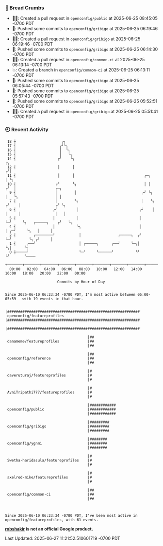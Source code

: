 ### 🍞 Bread Crumbs

 * ✍🏼: Created a pull request in `openconfig/public` at 2025-06-25 08:45:05 -0700 PDT
 * 🚢: Pushed some commits to `openconfig/gribigo` at 2025-06-25 06:19:46 -0700 PDT
 * ✍🏼: Created a pull request in `openconfig/gribigo` at 2025-06-25 06:19:46 -0700 PDT
 * 🚢: Pushed some commits to `openconfig/gribigo` at 2025-06-25 06:14:30 -0700 PDT
 * ✍🏼: Created a pull request in `openconfig/common-ci` at 2025-06-25 06:13:14 -0700 PDT
 * 💥: Created a branch in `openconfig/common-ci` at 2025-06-25 06:13:11 -0700 PDT
 * 🚢: Pushed some commits to `openconfig/gribigo` at 2025-06-25 06:05:44 -0700 PDT
 * 🚢: Pushed some commits to `openconfig/gribigo` at 2025-06-25 05:57:43 -0700 PDT
 * 🚢: Pushed some commits to `openconfig/gribigo` at 2025-06-25 05:52:51 -0700 PDT
 * ✍🏼: Created a pull request in `openconfig/gribigo` at 2025-06-25 05:51:41 -0700 PDT

### 🕘 Recent Activity
```
 18 ┼                     ╭╮
 17 ┤                    ╭╯╰╮
 16 ┤                    │  ╰╮
 15 ┤                    │   ╰╮
 14 ┤                   ╭╯    ╰╮                                         ╭╮
 12 ┤                   │      │                                        ╭╯│
 11 ┤                   │      │                                ╭─╮     │ ╰╮
 10 ┤                  ╭╯      ╰╮                               │ │    ╭╯  │                  ╭─╮
  9 ┤                  │        │                              ╭╯ ╰╮   │   ╰╮                 │ │
  7 ┤                  │        ╰╮                             │   ╰╮ ╭╯    │                ╭╯ ╰╮
  6 ┤                 ╭╯         │                            ╭╯    │ │     │                │   │
  5 ┤                 │          │                            │     ╰─╯     ╰╮   ╭─────╮    ╭╯   ╰╮
  4 ┤                 │          ╰╮                           │              │ ╭─╯     ╰╮   │     │
  2 ┤        ╭────────╯           │                 ╭─────╮  ╭╯              ╰─╯        ╰╮ ╭╯     │
  1 ┤     ╭──╯                    │ ╭─────╮      ╭──╯     ╰─╮│                           ╰╮│      ╰╮
  0 ┼─────╯                       ╰─╯     ╰──────╯          ╰╯                            ╰╯       ╰────
    +───────+───────+───────+───────+───────+───────+───────+───────+───────+───────+───────+───────+────
  00:00   02:00   04:00   06:00   08:00   10:00   12:00   14:00   16:00   18:00   20:00   22:00   00:00   

						Commits by Hour of Day


Since 2025-06-10 06:23:34 -0700 PDT, I'm most active between 05:00-05:59 - with 19 events in that hour.

```



```
                                      |#############################################################
 openconfig/featureprofiles           |#############################################################
                                      |#############################################################

                                      |##
 danameme/featureprofiles             |##
                                      |##

                                      |##
 openconfig/reference                 |##
                                      |##

                                      |#
 daveruturaj/featureprofiles          |#
                                      |#

                                      |#
 AvniTripathi777/featureprofiles      |#
                                      |#

                                      |############
 openconfig/public                    |############
                                      |############

                                      |#########
 openconfig/gribigo                   |#########
                                      |#########

                                      |########
 openconfig/ygnmi                     |########
                                      |########

                                      |#
 Swetha-haridasula/featureprofiles    |#
                                      |#

                                      |#
 axelrod-mike/featureprofiles         |#
                                      |#

                                      |##
 openconfig/common-ci                 |##
                                      |##



Since 2025-06-10 06:23:34 -0700 PDT, I've been most active in openconfig/featureprofiles, with 61 events.

```
**[robshakir](mailto:robjs@google.com) is not an official Google product.**  


Last Updated: 2025-06-27 11:21:52.510601719 -0700 PDT
